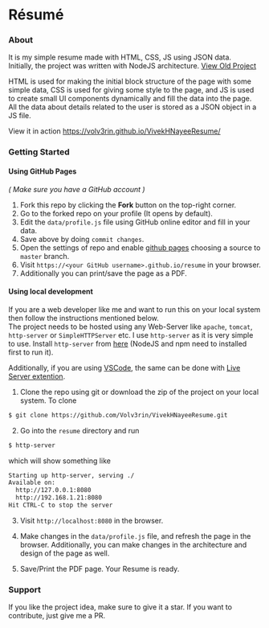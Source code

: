 # Résumé 

### About
It is my simple resume made with HTML, CSS, JS using JSON data.   
Initially, the project was written with NodeJS architecture. [View Old Project](https://github.com/methusael13/resume-builder)

HTML is used for making the initial block structure of the page with some simple data, CSS is used for giving some style to the page, and JS is used to create small UI components dynamically and fill the data into the page. All the data about details related to the user is stored as a JSON object in a JS file.

View it in action https://volv3rin.github.io/VivekHNayeeResume/

### Getting Started

#### Using GitHub Pages
_( Make sure you have a GitHub account )_
1. Fork this repo by clicking the **Fork** button on the top-right corner.
2. Go to the forked repo on your profile (It opens by default).    
3. Edit the `data/profile.js` file using GitHub online editor and fill in your data.
4. Save above by doing `commit changes`.
5. Open the settings of repo and enable [github pages](https://pages.github.com/) choosing a source to `master` branch.  
6. Visit `https://<your GitHub username>.github.io/resume` in your browser.  
7. Additionally you can print/save the page as a PDF.  

#### Using local development
If you are a web developer like me and want to run this on your local system then follow the instructions mentioned below.  
The project needs to be hosted using any Web-Server like `apache`, `tomcat`, `http-server` or `SimpleHTTPServer` etc. I use `http-server` as it is very simple to use. Install `http-server` from [here](https://www.npmjs.com/package/http-server) (NodeJS and npm need to installed first to run it).

Additionally, if you are using [VSCode](https://code.visualstudio.com/download), the same can be done with [Live Server extention](https://www.freecodecamp.org/news/vscode-live-server-auto-refresh-browser/).

1. Clone the repo using git or download the zip of the project on your local system.
To clone
```bash
$ git clone https://github.com/Volv3rin/VivekHNayeeResume.git
```

2. Go into the `resume` directory and run
```bash
$ http-server
```
which will show something like

```bash
Starting up http-server, serving ./
Available on:
  http://127.0.0.1:8080
  http://192.168.1.21:8080
Hit CTRL-C to stop the server
```

3. Visit `http://localhost:8080` in the browser.   

4. Make changes in the `data/profile.js` file, and refresh the page in the browser. Additionally, you can make changes in the architecture and design of the page as well.

5. Save/Print the PDF page. Your Resume is ready.


### Support
If you like the project idea, make sure to give it a star. 
If you want to contribute, just give me a PR.



